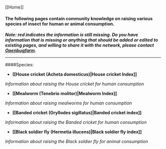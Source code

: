[[Home]]
#### The following pages contain community knowledge on raising various species of insect for human or animal consumption.

**_Note: red indicates the information is still missing. Do you have information that is missing or anything that should be added or edited to existing pages, and willing to share it with the network, please contact [Openbugfarm](http://www.openbugfarm.com/contact.html)._**


***

####Species:

* **[[House cricket (Acheta domesticus)|House cricket Index]]**

_Information about raising the House cricket for human consumption_

* **[[Mealworm (Tenebrio molitor)|Mealworm Index]]**

_Information about raising mealworms for human consumption_

* **[[Banded cricket (Gryllodes sigillatus)|Banded cricket index]]**

_Information about raising the Banded cricket for human consumption_ 

* **[[Black soldier fly (Hermetia illucens)|Black soldier fly index]]**

_Information about raising the Black soldier fly for animal consumption_




